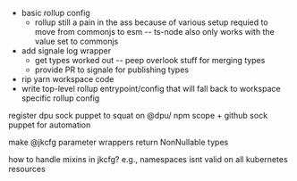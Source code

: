 - basic rollup config
  - rollup still a pain in the ass because of various setup requied to move from commonjs to esm -- ts-node also only works with the value set to commonjs
- add signale log wrapper
  - get types worked out -- peep overlook stuff for merging types
  - provide PR to signale for publishing types
- rip yarn workspace code
- write top-level rollup entrypoint/config that will fall back to workspace specific rollup config 



register dpu sock puppet to squat on @dpu/ npm scope + github sock puppet for automation

make @jkcfg parameter wrappers return NonNullable types

how to handle mixins in jkcfg?  e.g., namespaces isnt valid on all kubernetes resources